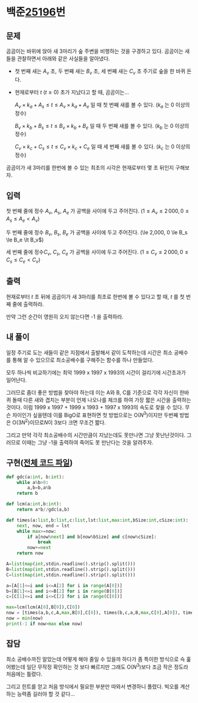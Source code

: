 # 백준[25196](https://www.acmicpc.net/problem/25196)번
## 문제
 곰곰이는 바위에 앉아 새 3마리가 숲 주변을 비행하는 것을 구경하고 있다. 곰곰이는 새들을 관찰하면서 아래와 같은 사실들을 알아냈다.

* 첫 번째 새는 $A_v$ 초, 두 번째 새는 $B_v$ 초, 세 번째 새는
$C_v$ 초 주기로 숲을 한 바퀴 돈다.
* 현재로부터 $t\ (t \ge 0)$ 초가 지났다고 할 때, 곰곰이는...

    $A_v \times k_a + A_s \le t \le A_v \times k_a + A_e$ 일 때 첫 번째 새를 볼 수 있다. ($k_a$ 는 $0$ 이상의 정수)

    $B_v \times k_b + B_s \le t \le B_v \times k_b + B_e$ 일 때 두 번째 새를 볼 수 있다. ($k_b$ 는 $0$ 이상의 정수)

    $C_v \times k_c + C_s \le t \le C_v \times k_c + C_e$ 일 때 세 번째 새를 볼 수 있다. ($k_c$ 는 $0$ 이상의 정수)

곰곰이가 새 3마리를 한번에 볼 수 있는 최초의 시각은 현재로부터 몇 초 뒤인지 구해보자.

## 입력
 첫 번째 줄에 정수 $A_v$, $A_s$, $A_e$ 가 공백을 사이에 두고 주어진다. ($1 \le A_v \le 2\,000, 0 \le A_s \le A_e \lt A_v$)

두 번째 줄에 정수 $B_v$, $B_s$, $B_e$ 가 공백을 사이에 두고 주어진다. (\le 2\,000, 0 \le B_s \le B_e \lt B_v$)

세 번째 줄에 정수$C_v$, $C_s$, $C_e$ 가 공백을 사이에 두고 주어진다. ($1 \le C_v \le 2\,000, 0 \le C_s \le C_e \lt C_v$)

## 출력
 현재로부터 $t$ 초 뒤에 곰곰이가 새 3마리를 최초로 한번에 볼 수 있다고 할 때, $t$ 를 첫 번째 줄에 출력하라.

만약 그런 순간이 영원히 오지 않는다면 -1 을 출력하라.

## 내 풀이
 일정 주기로 도는 새들이 같은 지점에서 출발해서 같이 도착하는데 시간은 최소 공배수를 통해 알 수 있으므로 최소공배수를 구해주는 함수를 하나 만들었다.

 모두 하나씩 비교하기에는 최악 $1999$ x $1997$ x $1993$의 시간이 걸리기에 시간초과가 일어난다.

 그러므로 좀더 좋은 방법을 찾아야 하는데 이는 A와 B, C를 기준으로 각각 자신이 한바퀴 돌때 다른 새와 겹치는 부분이 언제 나오나를 체크를 하여 가장 짧은 시간을 출력하는 것이다.
 이럼 $1999$ x $1997$ + $1999$ x $1993$ + $1997$ x $1993$의 속도로 찾을 수 있다.
 무슨 차이인가 싶을텐데 이를 BigO로 표현하면 첫 방법으로는 O($N$<sup>3</sup>)이지만 두번째 방법은 O($3N$<sup>2</sup>)이므로$N$이 3보다 크면 무조건 짧다.

 그리고 만약 각각 최소공배수의 시간만큼이 지났는데도 못만나면 그냥 못난난것이다. 그러므로 이때는 그냥 -1을 출력하여 죽어도 못 만난다는 것을 알려주자.

## 구현([전체 코드 파일](/baekjoon/25196숲속에서새구경하기/c.py))
``` python
def gdc(a:int, b:int):
    while a%b>0:
        a,b=b,a%b
    return b

def lcm(a:int,b:int):
    return a*b//gdc(a,b)

def times(a:list,b:list,c:list,lst:list,max:int,bSize:int,cSize:int):
    next, now, end = lst
    while max>=now:
        if a[now%next] and b[now%bSize] and c[now%cSize]:
            break
        now+=next
    return now

A=list(map(int,stdin.readline().strip().split()))
B=list(map(int,stdin.readline().strip().split()))
C=list(map(int,stdin.readline().strip().split()))

a=[A[1]<=i and i<=A[2] for i in range(A[0])]
b=[B[1]<=i and i<=B[2] for i in range(B[0])]
c=[C[1]<=i and i<=C[2] for i in range(C[0])]

max=lcm(lcm(A[0],B[0]),C[0])
now = [times(a,b,c,A,max,B[0],C[0]), times(b,c,a,B,max,C[0],A[0]), times(c,a,b,C,max,A[0],B[0])]
now = min(now)
print(-1 if now>max else now)
```

## 잡담
 최소 공배수까진 알았는데 어떻게 해야 줄일 수 있을까 하다가 좀 특이한 방식으로 슥 훑어봤는데 일단 무작정 확인하는 것 보다 빠르지만 그래도 O($N$<sup>3</sup>)보다 조금 작은 정도라 처음에는 틀렸다.

 그리고 힌트를 얻고 처음 방식에서 필요한 부분만 따와서 변경하니 풀렸다. 빅오를 계산하는 능력좀 길러야 할 것 같다...